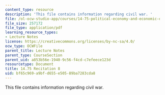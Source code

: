 ```yaml
---
content_type: resource
description: 'This file contains information regarding civil war. '
file: /ol-ocw-studio-app/courses/14-75-political-economy-and-economic-development-fall-2012/bf65c969a9bfd655e50589ba7283cda8_MIT14_75F12_Recitation8.pdf
file_size: 257172
file_type: application/pdf
learning_resource_types:
- Lecture Notes
license: https://creativecommons.org/licenses/by-nc-sa/4.0/
ocw_type: OCWFile
parent_title: Lecture Notes
parent_type: CourseSection
parent_uid: a853b56e-1940-9c56-f4cd-c7efeece123d
resourcetype: Document
title: 14.75 Recitation 8
uid: bf65c969-a9bf-d655-e505-89ba7283cda8
---
```

This file contains information regarding civil war. 